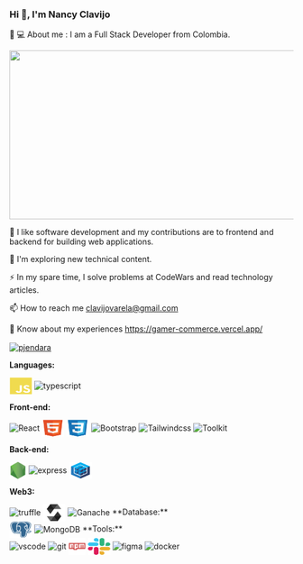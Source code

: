 ### Hi 👋, I'm Nancy Clavijo

👨 💻 About me :
I am a Full Stack Developer from Colombia.

<img align="center"  height="300" width="900" src="https://prod-discovery.edx-cdn.org/media/programs/card_images/2f377daa-30b3-487f-941c-18503633a4a1-12209ba765df.jpg" />

🔭 I like software development and my contributions are to frontend and backend for building web applications.

🌱 I'm exploring new technical content.

⚡ In my spare time, I solve problems at CodeWars and read technology articles.

📫 How to reach me clavijovarela@gmail.com

📄 Know about my experiences https://gamer-commerce.vercel.app/

<a href="https://www.linkedin.com/in/nancy-clavijo-varela-29353117a/" target="blank"><img align="center" src="https://raw.githubusercontent.com/rahuldkjain/github-profile-readme-generator/master/src/images/icons/Social/linked-in-alt.svg" alt="pjendara" height="30" width="40" /></a>

**Languages:**
<div align="left">
  <img align="center" title="JavaScript" alt="Js" height="30" width="40" src="https://raw.githubusercontent.com/devicons/devicon/master/icons/javascript/javascript-plain.svg">
  <img align="center" title="Typescript" alt="typescript" height="30" width="40" src="https://cdn.jsdelivr.net/gh/devicons/devicon/icons/typescript/typescript-original.svg" />
 
**Front-end:**
<div align="left">
  <img align="center" title="React" alt="React" height="30" width="40" src="https://cdn.jsdelivr.net/gh/devicons/devicon/icons/react/react-original.svg">
  <img align="center" title="HTML5" alt="HTML" height="30" width="40" src="https://raw.githubusercontent.com/devicons/devicon/master/icons/html5/html5-original.svg">
  <img align="center" title="CSS" alt="CSS" height="30" width="40" src="https://raw.githubusercontent.com/devicons/devicon/master/icons/css3/css3-original.svg">
  <img align="center" title="Bootstrap" alt="Bootstrap" height="30" width="40" src="https://cdn.jsdelivr.net/gh/devicons/devicon/icons/bootstrap/bootstrap-original.svg" />
  <img align="center" title="Tailwindcss" alt="Tailwindcss" height="30" width="40" src="https://cdn.jsdelivr.net/gh/devicons/devicon/icons/tailwindcss/tailwindcss-plain.svg" />
  <img align="center" title="Toolkit" alt="Toolkit" height="30" width="40" src="https://uxwing.com/wp-content/themes/uxwing/download/brands-and-social-media/redux-icon.png" />
</div> 
  
**Back-end:**
<div align="left">
  <img align="center" title="nodejs" alt="nodejs" height="30" src="https://raw.githubusercontent.com/github/explore/80688e429a7d4ef2fca1e82350fe8e3517d3494d/topics/nodejs/nodejs.png">
  <img align="center" title="Express" alt="express" height="30" width="40" src="https://cdn.jsdelivr.net/gh/devicons/devicon/icons/express/express-original.svg">
  <img align="center" title="Sequelize" alt="sequelize" height="30" width="40" src="https://raw.githubusercontent.com/devicons/devicon/1119b9f84c0290e0f0b38982099a2bd027a48bf1/icons/sequelize/sequelize-original.svg">
  
**Web3:**
  <div align="left">
<img align="center" title="Truffle" alt="truffle" height="40" width="40" src="https://seeklogo.com/images/T/truffle-logo-357454171D-seeklogo.com.png">
  <img align="center" title="Solidity" alt="Solidity" height="30" width="40" src="https://raw.githubusercontent.com/devicons/devicon/1119b9f84c0290e0f0b38982099a2bd027a48bf1/icons/solidity/solidity-original.svg">
     <img align="center" title="Ganache" alt="Ganache" height="40" width="40" src="https://seeklogo.com/images/G/ganache-logo-1EB72084A8-seeklogo.com.png">
**Database:**
 <div align="left">
  <img align="center" title="PostgreSQL" alt="PostgreSQL" height="30" width="40" src="https://raw.githubusercontent.com/devicons/devicon/1119b9f84c0290e0f0b38982099a2bd027a48bf1/icons/postgresql/postgresql-plain.svg">
  <img align="center" title="MongoDB" alt="MongoDB" height="30" width="40" src="https://cdn.jsdelivr.net/gh/devicons/devicon/icons/mongodb/mongodb-original.svg">
**Tools:**
<div align="left">
  <img align="center" title="vscode" alt="vscode" height="30" width="40" src="https://cdn.jsdelivr.net/gh/devicons/devicon/icons/vscode/vscode-original.svg" />
  <img align="center" title="git" alt="git" height="30" width="40" src="https://cdn.jsdelivr.net/gh/devicons/devicon/icons/git/git-original.svg" />
  <img align="center" title="npm" alt="npm" height="30" src="https://raw.githubusercontent.com/devicons/devicon/1119b9f84c0290e0f0b38982099a2bd027a48bf1/icons/npm/npm-original-wordmark.svg" />
  <img align="center" title="slack" alt="slack" height="30" width="40" src="https://raw.githubusercontent.com/devicons/devicon/1119b9f84c0290e0f0b38982099a2bd027a48bf1/icons/slack/slack-original.svg" />
  <img align="center" title="figma" alt="figma" height="30" width="40" src="https://cdn.jsdelivr.net/gh/devicons/devicon/icons/figma/figma-original.svg" />
  <img align="center" title="docker" alt="docker" height="30" width="40" src="https://www.svgrepo.com/show/303231/docker-logo.svg" />
</div>
<br>
<br>

<!--
**Nancyclavijo27/Nancyclavijo27** is a ✨ _special_ ✨ repository because its `README.md` (this file) appears on your GitHub profile.

Here are some ideas to get you started:

- 🔭 I’m currently working on ...
- 🌱 I’m currently learning ...
- 👯 I’m looking to collaborate on ...
- 🤔 I’m looking for help with ...
- 💬 Ask me about ...
- 📫 How to reach me: ...
- 😄 Pronouns: ...
- ⚡ Fun fact: ...
-->
